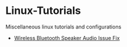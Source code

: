 # Linux-Tutorials
Miscellaneous linux tutorials and configurations 
- [Wireless Bluetooth Speaker Audio Issue Fix](Linux-BT-Speaker-Fix.md)
 

